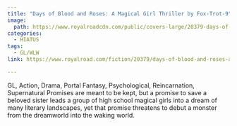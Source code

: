 ```yaml
---
title: "Days of Blood and Roses: A Magical Girl Thriller by Fox-Trot-9"
image:
  path: https://www.royalroadcdn.com/public/covers-large/20379-days-of-blood-and-roses.jpg
categories:
  - HIATUS
tags:
  - GL/WLW
link: https://www.royalroad.com/fiction/20379/days-of-blood-and-roses-a-magical-girl-thriller

---
```

GL, Action, Drama, Portal Fantasy, Psychological, Reincarnation, Supernatural
Promises are meant to be kept, but a promise to save a beloved sister leads a group of high school magical girls into a dream of many literary landscapes, yet that promise threatens to debut a monster from the dreamworld into the waking world.


